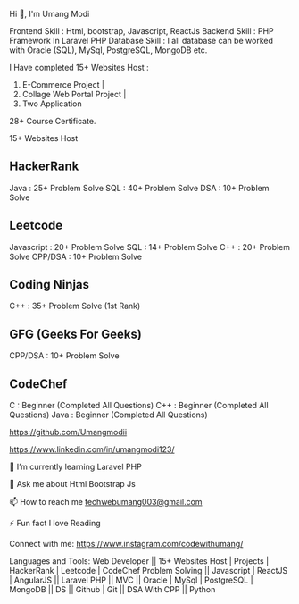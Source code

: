 Hi 👋, I'm Umang Modi

Frontend Skill : Html, bootstrap, Javascript, ReactJs
Backend Skill : PHP Framework In Laravel PHP
Database Skill : I all database can be worked with Oracle (SQL), MySql, PostgreSQL, MongoDB etc.

I Have completed 15+ Websites Host :

  1. E-Commerce Project |
  2. Collage Web Portal Project |
  3. Two Application

28+ Course Certificate.

15+ Websites Host

HackerRank
---------------
Java : 25+ Problem Solve
SQL : 40+ Problem Solve
DSA : 10+ Problem Solve

Leetcode
---------------
Javascript : 20+ Problem Solve
SQL : 14+ Problem Solve
C++ : 20+ Problem Solve
CPP/DSA : 10+ Problem Solve

Coding Ninjas
----------------
C++ : 35+ Problem Solve (1st Rank)

GFG (Geeks For Geeks)
----------------------
CPP/DSA : 10+ Problem Solve

CodeChef
---------------
C : Beginner (Completed All Questions)
C++ : Beginner (Completed All Questions)
Java : Beginner (Completed All Questions)

https://github.com/Umangmodii

https://www.linkedin.com/in/umangmodi123/

🌱 I’m currently learning Laravel PHP

💬 Ask me about Html Bootstrap Js  

📫 How to reach me techwebumang003@gmail.com

⚡ Fun fact I love Reading

Connect with me:
https://www.instagram.com/codewithumang/

Languages and Tools:
Web Developer || 15+ Websites Host | Projects | HackerRank | Leetcode | CodeChef Problem Solving || Javascript | ReactJS | AngularJS || Laravel PHP || MVC || Oracle | MySql | PostgreSQL | MongoDB || DS || Github | Git || DSA With CPP || Python


